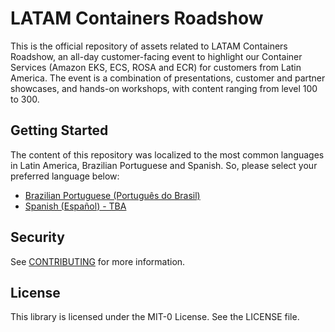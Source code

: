 # LATAM Containers Roadshow

This is the official repository of assets related to LATAM Containers Roadshow, an all-day customer-facing event to highlight our Container Services (Amazon EKS, ECS, ROSA and ECR) for customers from Latin America. The event is a combination of presentations, customer and partner showcases, and hands-on workshops, with content ranging from level 100 to 300.

## Getting Started

The content of this repository was localized to the most common languages in Latin America, Brazilian Portuguese and Spanish. So, please select your preferred language below:

- [Brazilian Portuguese (Português do Brasil)](workshops/README-pt_BR.md)
- [Spanish (Español) - TBA](#)

## Security

See [CONTRIBUTING](CONTRIBUTING.md#security-issue-notifications) for more information.

## License

This library is licensed under the MIT-0 License. See the LICENSE file.

